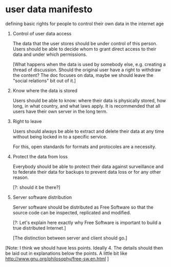 # user data manifesto

defining basic rights for people to control their own data in the
internet age

1. Control of user data access

    The data that the user stores should be under control of this
    person. Users should be able to decide whom to grant
    direct access to their data and under which permissions.

    [What happens when the data is used by somebody else, e.g.
    creating a thread of discussion. Should the original user have
    a right to withdraw the content? The doc focuses on data,
    maybe we should leave the "social relations" bit out of it.]

2. Know where the data is stored

    Users should be able to know: where their data is physically
    stored, how long, in what country, and what laws apply. It is
    recommended that all users have their own server in the long
    term.

3. Right to leave

    Users should always be able to extract and delete their
    data at any time without being locked in to a specific
    service.

    For this, open standards for formats and protocoles are
    a necessity.

5. Protect the data from loss

    Everybody should be able to protect their data against
    surveillance and to federate their data for backups to prevent
    data loss or for any other reason.

    [?: should it be there?]

7.  Server software distribution

    Server software should be distributed as Free Software so that
    the source code can be inspected, replicated and modified.

    [?: Let's explain here exactly why Free Software is important
    to build a true distributed Internet.]

    [The distinction between server and client should go.]

[Note: I think we should have less points. Ideally 4. The details
should then be laid out in explanations below the points. A little
bit like http://www.gnu.org/philosophy/free-sw.en.html ]

